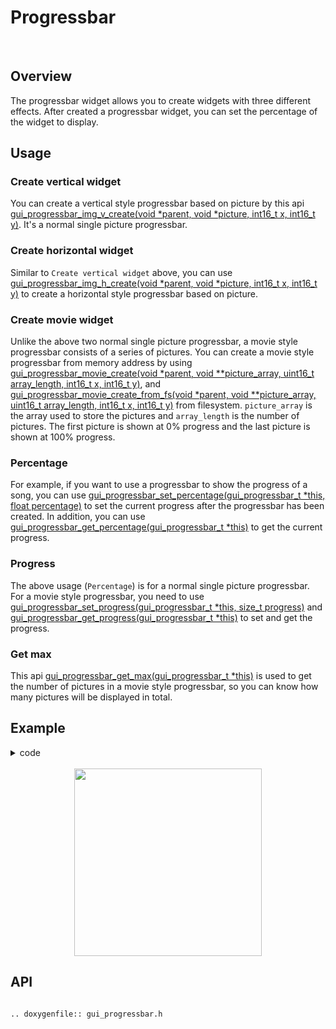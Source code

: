 # Progressbar
<br>

## Overview
The progressbar widget allows you to create widgets with three different effects.
After created a progressbar widget, you can set the percentage of the widget to display.

## Usage

### Create vertical widget

You can create a vertical style progressbar based on picture by this api [gui_progressbar_img_v_create(void *parent, void *picture, int16_t x, int16_t y)](#api).
It's a normal single picture progressbar.

### Create horizontal widget

Similar to `Create vertical widget` above, you can use [gui_progressbar_img_h_create(void *parent, void *picture, int16_t x, int16_t y)](#api) to create a horizontal style progressbar based on picture.

### Create movie widget

Unlike the above two normal single picture progressbar, a movie style progressbar consists of a series of pictures.
You can create a movie style progressbar from memory address by using [gui_progressbar_movie_create(void *parent, void  **picture_array, uint16_t array_length, int16_t x, int16_t y)](#api), and [gui_progressbar_movie_create_from_fs(void *parent, void  **picture_array, uint16_t array_length, int16_t x, int16_t y)](#api) from filesystem. `picture_array` is the array used to store the pictures and `array_length` is the number of pictures.
The first picture is shown at 0% progress and the last picture is shown at 100% progress.

### Percentage

For example, if you want to use a progressbar to show the progress of a song, you can use [gui_progressbar_set_percentage(gui_progressbar_t *this, float percentage)](#api) to set the current progress after the progressbar has been created.
In addition, you can use [gui_progressbar_get_percentage(gui_progressbar_t *this)](#api) to get the current progress.

### Progress

The above usage (`Percentage`) is for a normal single picture progressbar. For a movie style progressbar, you need to use [gui_progressbar_set_progress(gui_progressbar_t *this, size_t progress)](#api) and [gui_progressbar_get_progress(gui_progressbar_t *this)](#api) to set and get the progress.

### Get max

This api [gui_progressbar_get_max(gui_progressbar_t *this)](#api) is used to get the number of pictures in a movie style progressbar, so you can know how many pictures will be displayed in total.

## Example

<details> <summary>code</summary>

```c
#include "root_image_hongkong/ui_resource.h"
#include "gui_progressbar.h"
#include "gui_text.h"
#include "draw_font.h"

static void *array[] = {DOG40_BIN, DOG60_BIN, DOG80_BIN, DOG100_BIN, DOG120_BIN, DOG140_BIN};

void page_tb_one(void *parent)
{
    gui_set_font_mem_resourse(24, TEST_FONT24_DOT_BIN, TEST_FONT24_TABLE_BIN);

    gui_progressbar_t *test_bar_one = gui_progressbar_img_v_create(parent, TEST_BIN, 50, 0);
    gui_progressbar_set_percentage(test_bar_one, 1);

    gui_progressbar_t *test_bar_two = gui_progressbar_img_v_create(parent, TEST_BIN, 150, 0);
    gui_progressbar_set_percentage(test_bar_two, 0.5);

    gui_text_t *text1 = gui_text_create(parent, "vertical1", 50, 250, 300, 24);
    gui_text_set(text1, "100%    50%  vertical", GUI_FONT_SRC_BMP, 0xffffffff, 21, 24);
    gui_text_mode_set(text1, LEFT);

    gui_text_t *text2 = gui_text_create(parent, "vertical2", 10, 300, 330, 24);
    gui_text_set(text2, "gui_progressbar_img_v_create", GUI_FONT_SRC_BMP, 0xff0000ff, 28, 24);
    gui_text_mode_set(text2, LEFT);
}

void page_tb_two(void *parent)
{
    gui_set_font_mem_resourse(24, TEST_FONT24_DOT_BIN, TEST_FONT24_TABLE_BIN);

    gui_progressbar_t *test_bar_three = gui_progressbar_img_h_create(parent, TEST_BIN, 50, 0);
    gui_progressbar_set_percentage(test_bar_three, 1);

    gui_progressbar_t *test_bar_four = gui_progressbar_img_h_create(parent, TEST_BIN, 150, 0);
    gui_progressbar_set_percentage(test_bar_four, 0.5);

    gui_text_t *text3 = gui_text_create(parent, "horizontal1", 50, 250, 300, 24);
    gui_text_set(text3, "100%    50%  horizontal", GUI_FONT_SRC_BMP, 0xffffffff, 23, 24);
    gui_text_mode_set(text3, LEFT);

    gui_text_t *text4 = gui_text_create(parent, "horizontal2", 10, 300, 330, 24);
    gui_text_set(text4, "gui_progressbar_img_h_create", GUI_FONT_SRC_BMP, 0xff0000ff, 28, 24);
    gui_text_mode_set(text4, LEFT);
}

void page_tb_three(void *parent)
{
    gui_set_font_mem_resourse(24, TEST_FONT24_DOT_BIN, TEST_FONT24_TABLE_BIN);

    gui_progressbar_t *test_bar_five = gui_progressbar_movie_create(parent, array, 6, 0, 0);

    gui_progressbar_t *test_bar_six = gui_progressbar_movie_create(parent, array, 6, 150, 0);
    gui_progressbar_set_progress(test_bar_six, 4);

    gui_text_t *text5 = gui_text_create(parent, "movie1", 80, 250, 300, 24);
    gui_text_set(text5, "pic0   pic4  movie", GUI_FONT_SRC_BMP, 0xffffffff, 18, 24);
    gui_text_mode_set(text5, LEFT);

    gui_text_t *text6 = gui_text_create(parent, "movie2", 10, 300, 330, 24);
    gui_text_set(text6, "gui_progressbar_movie_create", GUI_FONT_SRC_BMP, 0xff0000ff, 28, 24);
    gui_text_mode_set(text6, LEFT);
}
```


</details>

<br>

<center><img width= "300" src="https://foruda.gitee.com/images/1700102166174264891/96e1cada_13671147.gif" /></center>

<span id="api">

## API

</span>

```eval_rst

.. doxygenfile:: gui_progressbar.h

```

